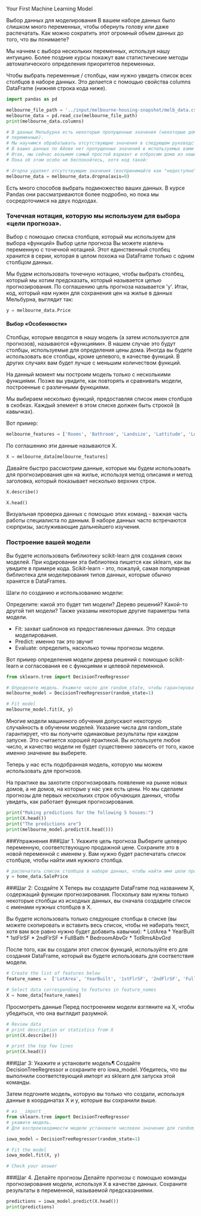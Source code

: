 Your First Machine Learning Model

Выбор данных для моделирования
В вашем наборе данных было слишком много переменных, чтобы обернуть голову или даже распечатать. Как можно 
сократить этот огромный объем данных до того, что вы понимаете?

Мы начнем с выбора нескольких переменных, используя нашу интуицию. Более поздние курсы покажут вам статистические 
методы автоматического определения приоритетов переменных.

Чтобы выбрать переменные / столбцы, нам нужно увидеть список всех столбцов в наборе данных. Это делается с помощью 
свойства columns DataFrame (нижняя строка кода ниже).

```python
import pandas as pd

melbourne_file_path = '../input/melbourne-housing-snapshot/melb_data.csv'
melbourne_data = pd.read_csv(melbourne_file_path) 
print(melbourne_data.columns)

# В данных Мельбурна есть некоторые пропущенные значения (некоторые дома, для которых не были записаны некоторые 
# переменные).
# Мы научимся обрабатывать отсутствующие значения в следующем руководстве.
# В ваших данных по Айове нет пропущенных значений в используемых вами столбцах.
# Итак, мы сейчас возьмем самый простой вариант и отбросим дома из наших данных.
# Пока об этом особо не беспокойтесь, хотя код такой:

# dropna удаляет отсутствующие значения (воспринимайте как "недоступно")
melbourne_data = melbourne_data.dropna(axis=0)
```

Есть много способов выбрать подмножество ваших данных. В курсе Pandas они рассматриваются более подробно, но пока 
мы сосредоточимся на двух подходах.

### Точечная нотация, которую мы используем для выбора «цели прогноза».
Выбор с помощью списка столбцов, который мы используем для выбора «функций»
Выбор цели прогноза
Вы можете извлечь переменную с точечной нотацией. Этот единственный столбец хранится в серии, которая в целом 
похожа на DataFrame только с одним столбцом данных.

Мы будем использовать точечную нотацию, чтобы выбрать столбец, который мы хотим предсказать, который называется 
целью прогнозирования. По соглашению цель прогноза называется 'y'. Итак, код, который нам нужен для сохранения цен на 
жилье в данных Мельбурна, выглядит так:

```python
y = melbourne_data.Price
```

#### Выбор «Особенности»
Столбцы, которые вводятся в нашу модель (а затем используются для прогнозов), называются «функциями». В нашем 
случае это будут столбцы, используемые для определения цены дома. Иногда вы будете использовать все столбцы, кроме 
целевого, в качестве функций. В других случаях вам будет лучше с меньшим количеством функций.

На данный момент мы построим модель только с несколькими функциями. Позже вы увидите, как повторять и сравнивать 
модели, построенные с различными функциями.

Мы выбираем несколько функций, предоставляя список имен столбцов в скобках. Каждый элемент в этом списке должен 
быть строкой (в кавычках).

Вот пример:
```python
melbourne_features = ['Rooms', 'Bathroom', 'Landsize', 'Lattitude', 'Longtitude']
```

По соглашению эти данные называются X.

```python
X = melbourne_data[melbourne_features]
```

Давайте быстро рассмотрим данные, которые мы будем использовать для прогнозирования цен на жилье, используя метод 
описания и метод заголовка, который показывает несколько верхних строк.

```python
X.describe()

X.head()
```
Визуальная проверка данных с помощью этих команд - важная часть работы специалиста по данным. В наборе данных часто 
встречаются сюрпризы, заслуживающие дальнейшего изучения.

### Построение вашей модели
Вы будете использовать библиотеку scikit-learn для создания своих моделей. При кодировании эта библиотека пишется 
как sklearn, как вы увидите в примере кода. Scikit-learn - это, пожалуй, самая популярная библиотека для 
моделирования типов данных, которые обычно хранятся в DataFrames.

Шаги по созданию и использованию модели:

Определите: какой это будет тип модели? Дерево решений? Какой-то другой тип модели? Также указаны некоторые другие 
параметры типа модели.
- Fit: захват шаблонов из предоставленных данных. Это сердце моделирования.
- Predict: именно так это звучит
- Evaluate: определить, насколько точны прогнозы модели.

Вот пример определения модели дерева решений с помощью scikit-learn и согласования ее с функциями и целевой переменной.

```python
from sklearn.tree import DecisionTreeRegressor

# Определите модель. Укажите число для random_state, чтобы гарантировать одинаковые результаты при каждом запуске
melbourne_model = DecisionTreeRegressor(random_state=1)

# Fit model
melbourne_model.fit(X, y)
```
Многие модели машинного обучения допускают некоторую случайность в обучении моделей. Указание числа для random_state 
гарантирует, что вы получите одинаковые результаты при каждом запуске. Это считается хорошей практикой. Вы 
используете любое число, и качество модели не будет существенно зависеть от того, какое именно значение вы выберете.

Теперь у нас есть подобранная модель, которую мы можем использовать для прогнозов.

На практике вы захотите спрогнозировать появление на рынке новых домов, а не домов, на которые у нас уже есть цены. 
Но мы сделаем прогнозы для первых нескольких строк обучающих данных, чтобы увидеть, как работает функция 
прогнозирования.
 
```python
print("Making predictions for the following 5 houses:")
print(X.head())
print("The predictions are")
print(melbourne_model.predict(X.head()))
```

###Упражнения
###Шаг 1. Укажите цель прогноза
Выберите целевую переменную, соответствующую продажной цене. Сохраните это в новой переменной с именем y. Вам нужно 
будет распечатать список столбцов, чтобы найти имя нужного столбца.

```python
# распечатать список столбцов в наборе данных, чтобы найти имя цели прогноза
y = home_data.SalePrice
```
###Шаг 2: Создайте X
Теперь вы создадите DataFrame под названием X, содержащий функции прогнозирования.
Поскольку вам нужны только некоторые столбцы из исходных данных, вы сначала создадите список с именами нужных 
столбцов в X.

Вы будете использовать только следующие столбцы в списке (вы можете скопировать и вставить весь список, чтобы не 
набирать текст, хотя вам все равно нужно будет добавить кавычки): * LotArea * YearBuilt * 1stFlrSF * 2ndFlrSF * 
FullBath * BedroomAbvGr * TotRmsAbvGrd

После того, как вы создали этот список функций, используйте его для создания DataFrame, который вы будете 
использовать для соответствия модели.
```python
# Create the list of features below
feature_names =  ['LotArea', 'YearBuilt', '1stFlrSF', '2ndFlrSF', 'FullBath', 'BedroomAbvGr', 'TotRmsAbvGrd']

# Select data corresponding to features in feature_names
X = home_data[feature_names]
```

Просмотреть данные
Перед построением модели взгляните на X, чтобы убедиться, что она выглядит разумной.

```python
# Review data
# print description or statistics from X
print(X.describe())

# print the top few lines
print(X.head())
```

###Шаг 3: Укажите и установите модель¶
Создайте DecisionTreeRegressor и сохраните его iowa_model. Убедитесь, что вы выполнили соответствующий импорт из 
sklearn для запуска этой команды.

Затем подгоните модель, которую вы только что создали, используя данные в координатах X и y, которые вы сохранили выше.

```python
# из _ import _
from sklearn.tree import DecisionTreeRegressor
# укажите модель.
# Для воспроизводимости модели установите числовое значение для random_state при указании модели

iowa_model = DecisionTreeRegressor(random_state=1)

# Fit the model
iowa_model.fit(X, y)

# Check your answer

```

###Шаг 4. Делайте прогнозы
Делайте прогнозы с помощью команды прогнозирования модели, используя X в качестве данных. Сохраните результаты в 
переменной, называемой предсказаниями.

```python
predictions = iowa_model.predict(X.head())
print(predictions)
```
